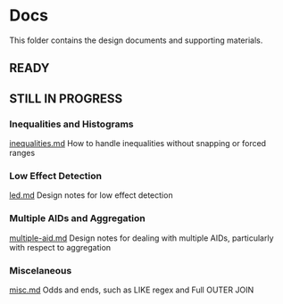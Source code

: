 # Docs

This folder contains the design documents and supporting materials.

## READY

## STILL IN PROGRESS

### Inequalities and Histograms

[inequalities.md](./inequalities.md) How to handle inequalities without snapping or forced ranges

### Low Effect Detection

[led.md](./led.md) Design notes for low effect detection

### Multiple AIDs and Aggregation

[multiple-aid.md](./multiple-aid.md) Design notes for dealing with multiple AIDs, particularly with respect to aggregation

### Miscelaneous

[misc.md](./misc.md) Odds and ends, such as LIKE regex and Full OUTER JOIN

